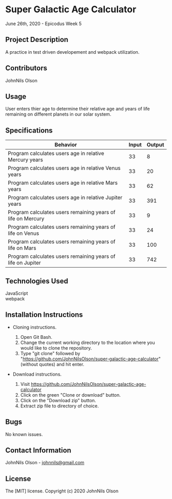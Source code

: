 # Super Galactic Age Calculator
June 26th, 2020 - Epicodus Week 5

## Project Description
A practice in test driven developement and webpack utilization.

## Contributors
JohnNils Olson

## Usage
User enters thier age to determine their relative age and years of life remaining on different planets in our solar system.

## Specifications
| Behavior | Input | Output |
| ---- | ---- | ---- |
| Program calculates users age in relative Mercury years | 33 | 8 |
| Program calculates users age in relative Venus years | 33 | 20 |
| Program calculates users age in relative Mars years | 33 | 62 |
| Program calculates users age in relative Jupiter years | 33 | 391 |
| Program calculates users remaining years of life on Mercury | 33 | 9 |
| Program calculates users remaining years of life on Venus | 33 | 24 |
| Program calculates users remaining years of life on Mars | 33 | 100 |
| Program calculates users remaining years of life on Jupiter | 33 | 742 |

## Technologies Used
JavaScript  
webpack  

## Installation Instructions
* Cloning instructions.
  1. Open Git Bash.
  2. Change the current working directory to the location where you would like to clone the repository.
  3. Type "git clone" followed by "https://github.com/JohnNilsOlson/super-galactic-age-calculator" (without quotes) and hit enter.

* Download instructions.
  1. Visit https://github.com/JohnNilsOlson/super-galactic-age-calculator
  2. Click on the green "Clone or download" button.
  3. Click on the "Download zip" button.
  4. Extract zip file to directory of choice.

## Bugs
No known issues.

## Contact Information
JohnNils Olson - johnnils@gmail.com

## License
The [MIT] license.
Copyright (c) 2020 JohnNils Olson